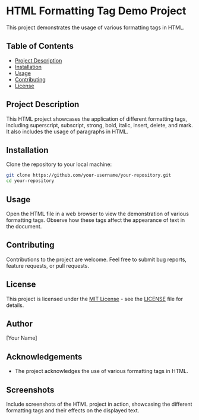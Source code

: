 # HTML Formatting Tag Demo Project

This project demonstrates the usage of various formatting tags in HTML.

## Table of Contents

- [Project Description](#project-description)
- [Installation](#installation)
- [Usage](#usage)
- [Contributing](#contributing)
- [License](#license)

## Project Description

This HTML project showcases the application of different formatting tags, including superscript, subscript, strong, bold, italic, insert, delete, and mark. It also includes the usage of paragraphs in HTML.

## Installation

Clone the repository to your local machine:

```bash
git clone https://github.com/your-username/your-repository.git
cd your-repository
```

## Usage

Open the HTML file in a web browser to view the demonstration of various formatting tags. Observe how these tags affect the appearance of text in the document.

## Contributing

Contributions to the project are welcome. Feel free to submit bug reports, feature requests, or pull requests.

## License

This project is licensed under the [MIT License](https://opensource.org/licenses/MIT) - see the [LICENSE](LICENSE) file for details.

## Author

[Your Name]

## Acknowledgements

- The project acknowledges the use of various formatting tags in HTML.

## Screenshots

Include screenshots of the HTML project in action, showcasing the different formatting tags and their effects on the displayed text.
